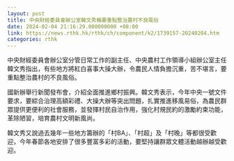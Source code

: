 ```yaml
---
layout: post
title: 中央財經委員會辦公室韓文秀稱要重點整治農村不良風俗
date: 2024-02-04 21:16:29.000000000 +08:00
link: https://news.rthk.hk/rthk/ch/component/k2/1739157-20240204.htm
categories: rthk
---
```


中央財經委員會辦公室分管日常工作的副主任、中央農村工作領導小組辦公室主任韓文秀指出，有些地方將紅白喜事大操大辦，令農民人情負擔沉重，苦不堪言，要重點整治農村的不良風俗。

國新辦舉行新聞發布會，介紹全面推進鄉村振興。韓文秀表示，今年中央一號文件要求，要綜合治理高額彩禮、大操大辦等突出問題，扎實推進移風易俗，為農民群眾提供更便利的社會服務，並發揮村民自治作用，強化村規民約的激勵約束功能，革除陋習，培育農村文明新風尚。

韓文秀又說過去幾年一些地方籌辦的「村BA」、「村超」及「村晚」等都很受歡迎，今年春節各地安排了很多豐富多彩的活動，要堅持讓群眾文體活動越辦越受歡迎。
